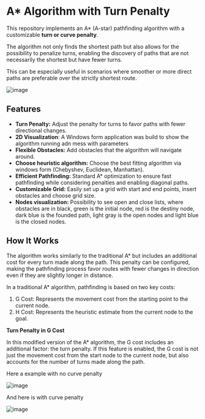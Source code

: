 # A* Algorithm with Turn Penalty

This repository implements an A* (A-star) pathfinding algorithm with a customizable **turn or curve penalty**. 

The algorithm not only finds the shortest path but also allows for the possibility to penalize turns, enabling the discovery of paths that are not necessarily the shortest but have fewer turns.

This can be especially useful in scenarios where smoother or more direct paths are preferable over the strictly shortest route.

![image](https://github.com/user-attachments/assets/c0f0a43f-4e04-40a7-9882-e6f4e1875a4f)

## Features

- **Turn Penalty:** Adjust the penalty for turns to favor paths with fewer directional changes.
- **2D Visualization**: A Windows form application was build to show the algorithm running adn mess with parameters
- **Flexible Obstacles:** Add obstacles that the algorithm will navigate around.
- **Choose heuristic algorithm:** Choose the best fitting algorithm via windows form (Chebyshev, Euclidean, Manhattan).
- **Efficient Pathfinding:** Standard A* optimization to ensure fast pathfinding while considering penalties and enabling diagonal paths.
- **Customizable Grid:** Easily set up a grid with start and end points, insert obstacles and choose grid size.
- **Nodes visualization:** Possibility to see open and close lists, where obstacles are in black, green is the initial node, red is the destiny node, dark blue is the founded path, light gray is the open nodes and light blue is the closed nodes.

## How It Works

The algorithm works similarly to the traditional A* but includes an additional cost for every turn made along the path. This penalty can be configured, making the pathfinding process favor routes with fewer changes in direction even if they are slightly longer in distance.

In a traditional A* algorithm, pathfinding is based on two key costs:

1. G Cost: Represents the movement cost from the starting point to the current node.
2. H Cost: Represents the heuristic estimate from the current node to the goal.

**Turn Penalty in G Cost**

In this modified version of the A* algorithm, the G cost includes an additional factor: the turn penalty. If this feature is enabled, the G cost is not just the movement cost from the start node to the current node, but also accounts for the number of turns made along the path.

Here a example with no curve penalty

![image](https://github.com/user-attachments/assets/b1aee403-3756-4b5d-8259-9ed13d8a6f16)

And here is with curve penalty

![image](https://github.com/user-attachments/assets/f094a037-3085-4a9d-874e-1c231e8012e3)
